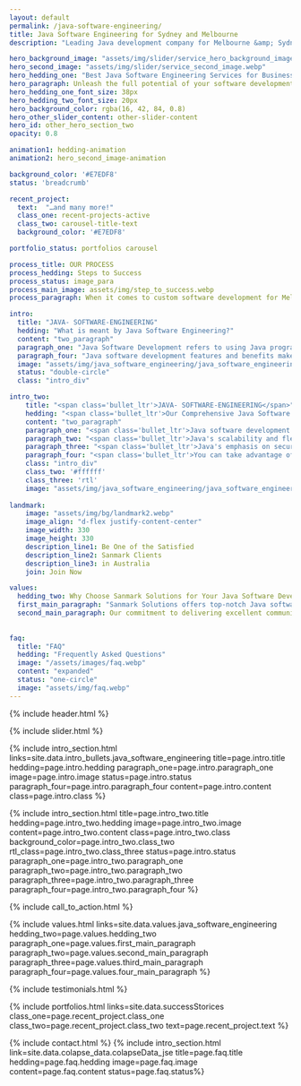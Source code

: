 ```yaml
---
layout: default
permalink: /java-software-engineering/
title: Java Software Engineering for Sydney and Melbourne
description: "Leading Java development company for Melbourne &amp; Sydney. Sanmark Solutions offers top-notch Java services for enterprise, web &amp; mobile apps."

hero_background_image: "assets/img/slider/service_hero_background_image.webp.webp"
hero_second_image: "assets/img/slider/service_second_image.webp"
hero_hedding_one: "Best Java Software Engineering Services for Businesses in Melbourne and Sydney"
hero_paragraph: Unleash the full potential of your software development project with Sanmark Solutions, a leading Java software engineering company. Our experienced Java software engineers will work with you to ensure your project is on track, meets all deadlines, and delivers the desired results.
hero_hedding_one_font_size: 38px
hero_hedding_two_font_size: 20px
hero_background_color: rgba(16, 42, 84, 0.8)
hero_other_slider_content: other-slider-content
hero_id: other_hero_section_two
opacity: 0.8

animation1: hedding-animation
animation2: hero_second_image-animation

background_color: '#E7EDF8'
status: 'breadcrumb' 

recent_project: 
  text:  "…and many more!"
  class_one: recent-projects-active
  class_two: carousel-title-text
  background_color: '#E7EDF8'

portfolio_status: portfolios carousel

process_title: OUR PROCESS
process_hedding: Steps to Success
process_status: image_para
process_main_image: assets/img/step_to_success.webp
process_paragraph: When it comes to custom software development for Melbourne & Sydney businesses, we follow a methodological process to take your software project from vision to reality. It involves open and honest communication, timely actions, frequent deliverables, and thorough reviews.

intro:
  title: "JAVA- SOFTWARE-ENGINEERING"
  hedding: "What is meant by Java Software Engineering?"
  content: "two_paragraph"
  paragraph_one: "Java Software Development refers to using Java programming to create software applications. Some key features of Java that make it a popular choice for software development include"
  paragraph_four: "Java software development features and benefits make it a perfect choice for a wide range of businesses, from small startups to large enterprises, across various industries. And Sanmark Solutions’ Java software engineers are here to help you to unlock the power of Java software development for your business growth."
  image: "assets/img/java_software_engineering/java_software_engineering01.webp"
  status: "double-circle"
  class: "intro_div"

intro_two: 
    title: "<span class='bullet_ltr'>JAVA- SOFTWARE-ENGINEERING</span>"
    hedding: "<span class='bullet_ltr'>Our Comprehensive Java Software Development Services</span>"
    content: "two_paragraph"
    paragraph_one: "<span class='bullet_ltr'>Java software development can bring a wide range of business benefits, making it an ideal choice for businesses of all sizes. One of the key benefits of Java is its cross-platform compatibility, allowing software to run on different operating systems and devices. This can lead to significant cost savings and increased efficiency for businesses as they do not need to develop separate applications for each platform.</span>"
    paragraph_two: "<span class='bullet_ltr'>Java's scalability and flexibility also make it an ideal choice for businesses looking to grow and expand. As business needs change and evolve, Java software can be easily adapted and modified to meet those changing needs. </span>"
    paragraph_three: "<span class='bullet_ltr'>Java's emphasis on security and reliability makes it a popular choice for businesses that deal with sensitive data or require highly reliable software solutions. Java's built-in security features and extensive testing capabilities help ensure that software solutions are secure and reliable, providing peace of mind to businesses and their customers.</span>"
    paragraph_four: "<span class='bullet_ltr'>You can take advantage of all these business benefits by choosing Sanmark Solutions for your Java software development needs. Our expert team of developers will work closely with you to understand your business needs and deliver customised solutions that meet those needs. Whether you want to save costs, improve efficiency, or enhance security, Sanmark Solutions can help you achieve your business goals through Java software development.</span>"
    class: "intro_div"
    class_two: '#ffffff'
    class_three: 'rtl'
    image: "assets/img/java_software_engineering/java_software_engineering02.webp"
  
landmark:
    image: "assets/img/bg/landmark2.webp"
    image_align: "d-flex justify-content-center"
    image_width: 330
    image_height: 330
    description_line1: Be One of the Satisfied
    description_line2: Sanmark Clients
    description_line3: in Australia
    join: Join Now

values:
  hedding_two: Why Choose Sanmark Solutions for Your Java Software Development Needs?
  first_main_paragraph: "Sanmark Solutions offers top-notch Java software development services that can cater to your unique business needs. We have a team of highly skilled and experienced Java developers who are proficient in using the latest technologies and frameworks to create reliable and scalable solutions."
  second_main_paragraph: Our commitment to delivering excellent communication, project management, and post-delivery support services sets us apart from other service providers. We strive to provide cost-effective solutions that deliver the desired results for our clients. Choose Sanmark Solutions for all your Java software development needs and take your business to new heights.
  
  
faq:
  title: "FAQ"
  hedding: "Frequently Asked Questions"
  image: "/assets/images/faq.webp"
  content: "expanded"
  status: "one-circle"
  image: "assets/img/faq.webp"
---
```


{% include header.html %}

<style>
   #bullet-title h1:before {
      top: 80px !important;
    }
   @media screen and (max-width: 346px) {
    #bullet-title h1:before {
      top: 90px !important;
    }
  }


</style>

{% include slider.html %}

<div style="margin-top:-50px; background-color:{{page.background_color}};" >
    <div style="height:50px"></div>
    </div>
{% include intro_section.html links=site.data.intro_bullets.java_software_engineering  title=page.intro.title hedding=page.intro.hedding 
      paragraph_one=page.intro.paragraph_one  image=page.intro.image status=page.intro.status paragraph_four=page.intro.paragraph_four  content=page.intro.content class=page.intro.class %}

{% include intro_section.html title=page.intro_two.title hedding=page.intro_two.hedding image=page.intro_two.image content=page.intro_two.content class=page.intro_two.class background_color=page.intro_two.class_two rtl_class=page.intro_two.class_three status=page.intro.status paragraph_one=page.intro_two.paragraph_one paragraph_two=page.intro_two.paragraph_two paragraph_three=page.intro_two.paragraph_three paragraph_four=page.intro_two.paragraph_four %}


{% include call_to_action.html %}

{% include values.html links=site.data.values.java_software_engineering hedding_two=page.values.hedding_two paragraph_one=page.values.first_main_paragraph paragraph_two=page.values.second_main_paragraph paragraph_three=page.values.third_main_paragraph paragraph_four=page.values.four_main_paragraph %}

{% include testimonials.html %}

{% include portfolios.html links=site.data.successStorices class_one=page.recent_project.class_one class_two=page.recent_project.class_two text=page.recent_project.text %}

{% include contact.html %}
{% include intro_section.html link=site.data.colapse_data.colapseData_jse title=page.faq.title hedding=page.faq.hedding image=page.faq.image content=page.faq.content status=page.faq.status%}

<script>
  $(document).ready(function () {
      var owl1 = $('#carouselOne .owl-carousel'); // Target the first carousel
      owl1.owlCarousel();
      $('#carouselOne .customNextBtn').click(function () { // Target the next button of the first carousel
          owl1.trigger('next.owl.carousel');
      });
      $('#carouselOne .customPrevBtn').click(function () { // Target the previous button of the first carousel
          owl1.trigger('prev.owl.carousel', [300]);
      });
  });

  $(document).ready(function () {
      var owl2 = $('#carouselTwo .owl-carousel'); // Target the second carousel
      owl2.owlCarousel();
      $('#carouselTwo .customNextBtn').click(function () { // Target the next button of the second carousel
          owl2.trigger('next.owl.carousel');
      });
      $('#carouselTwo .customPrevBtn').click(function () { // Target the previous button of the second carousel
          owl2.trigger('prev.owl.carousel', [300]);
      });
  });

  $(document).ready(function() {
    $("#owl-demo").owlCarousel({
    autoPlay: 3000, //Set AutoPlay to 3 seconds
    items : 4,
    itemsDesktop : [1199,3],
    itemsDesktopSmall : [979,3]
  });
});
function setCardHeights() {
      // Reset card heights
      $('.value-card').height('auto');

      // Initialize variables
      let maxHeight = 0;

      // Find the maximum height among the cards
      $('.value-card').each(function () {
        const cardHeight = $(this).outerHeight();
        maxHeight = Math.max(maxHeight, cardHeight);
      });

      // Set the maximum height to all the cards
      $('.value-card').height(maxHeight);
    }

    // Call the function initially and on window resize
    $(window).on('load resize', function () {
      setCardHeights();
    });
</script>
